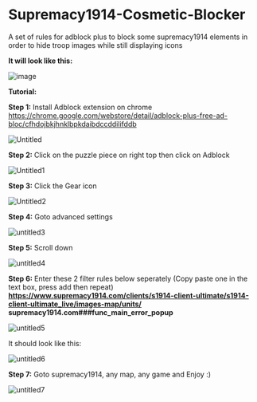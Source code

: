 # Supremacy1914-Cosmetic-Blocker
A set of rules for adblock plus to block some supremacy1914 elements in order to hide troop images while still displaying icons

**It will look like this:**

![image](https://user-images.githubusercontent.com/74624982/122214650-42763900-cea2-11eb-92a2-497d1e24c55c.png)

**Tutorial:**

**Step 1:**
Install Adblock extension on chrome
https://chrome.google.com/webstore/detail/adblock-plus-free-ad-bloc/cfhdojbkjhnklbpkdaibdccddilifddb

![Untitled](https://user-images.githubusercontent.com/74624982/122217663-8880cc00-cea5-11eb-9ac8-47c5bf094475.png)

**Step 2:**
Click on the puzzle piece on right top then click on Adblock

![Untitled1](https://user-images.githubusercontent.com/74624982/122217727-99314200-cea5-11eb-90f4-0103c2c7be00.png)

**Step 3:**
Click the Gear icon

![Untitled2](https://user-images.githubusercontent.com/74624982/122217766-a51d0400-cea5-11eb-8b41-634b901f9ee1.png)

**Step 4:**
Goto advanced settings

![untitled3](https://user-images.githubusercontent.com/74624982/122217784-a9492180-cea5-11eb-840c-7d0b74857396.png)

**Step 5:**
Scroll down

![untitled4](https://user-images.githubusercontent.com/74624982/122218198-18bf1100-cea6-11eb-88d8-e670dc4ffbbc.png)

**Step 6:**
Enter these 2 filter rules below seperately (Copy paste one in the text box, press add then repeat)
**https://www.supremacy1914.com/clients/s1914-client-ultimate/s1914-client-ultimate_live/images-map/units/**
**supremacy1914.com###func_main_error_popup**

![untitled5](https://user-images.githubusercontent.com/74624982/122217880-bd8d1e80-cea5-11eb-97c4-d0168d93be16.png)

It should look like this:

![untitled6](https://user-images.githubusercontent.com/74624982/122218069-f1684400-cea5-11eb-8e97-8bbf569386dd.png)

**Step 7:**
Goto supremacy1914, any map, any game and Enjoy :)

![untitled7](https://user-images.githubusercontent.com/74624982/122218115-ffb66000-cea5-11eb-8a97-d1f791f0eb64.png)

